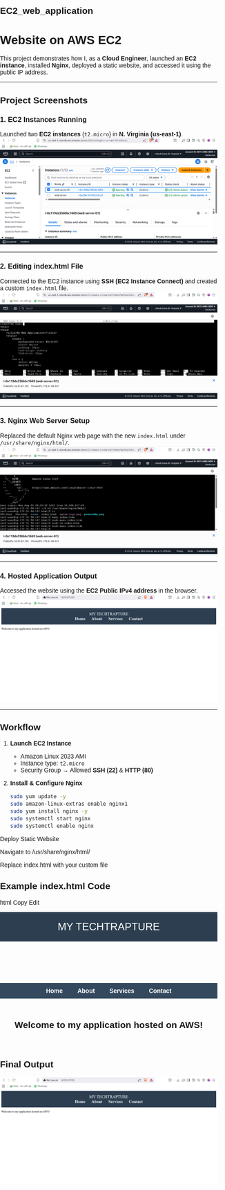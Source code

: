 ## EC2_web_application


#  Website on AWS EC2  

This project demonstrates how I, as a **Cloud Engineer**, launched an **EC2 instance**, installed **Nginx**, deployed a static website, and accessed it using the public IP address.  

---

##  Project Screenshots  

### 1. EC2 Instances Running  
Launched two **EC2 instances** (`t2.micro`) in **N. Virginia (us-east-1)**.  
![EC2 Instances](images/ec2_instance.png)  

---

### 2. Editing index.html File  
Connected to the EC2 instance using **SSH (EC2 Instance Connect)** and created a custom `index.html` file.  
![Editing HTML File](images/index.html_for_web_application.png)  

---

### 3. Nginx Web Server Setup  
Replaced the default Nginx web page with the new `index.html` under `/usr/share/nginx/html/`.  
![Nginx Setup](images/nginx.code.png)  

---

### 4. Hosted Application Output  
Accessed the website using the **EC2 Public IPv4 address** in the browser.  
![Hosted Website](images/Output_web_application.png)  

---

##  Workflow  

1. **Launch EC2 Instance**  
   - Amazon Linux 2023 AMI  
   - Instance type: `t2.micro`  
   - Security Group → Allowed **SSH (22)** & **HTTP (80)**  

2. **Install & Configure Nginx**  
   ```bash
   sudo yum update -y
   sudo amazon-linux-extras enable nginx1
   sudo yum install nginx -y
   sudo systemctl start nginx
   sudo systemctl enable nginx
Deploy Static Website

Navigate to /usr/share/nginx/html/

Replace index.html with your custom file

## Example index.html Code
html
Copy
Edit
<!DOCTYPE html>
<html>
<head>
    <title>MY TECHTRAPTURE</title>
    <style>
        body {
            font-family: Arial, sans-serif;
            margin: 0;
            padding: 0;
        }
        header {
            background-color: #2c3e50;
            color: white;
            padding: 20px;
            text-align: center;
            font-size: 24px;
        }
        nav {
            text-align: center;
            background: #34495e;
            padding: 10px;
        }
        nav a {
            color: white;
            margin: 0 15px;
            text-decoration: none;
            font-weight: bold;
        }
        section {
            padding: 20px;
            text-align: center;
        }
    </style>
</head>
<body>
    <header>
        MY TECHTRAPTURE
    </header>
    <nav>
        <a href="#">Home</a>
        <a href="#">About</a>
        <a href="#">Services</a>
        <a href="#">Contact</a>
    </nav>
    <section>
        <h2>Welcome to my application hosted on AWS!</h2>
    </section>
</body>
</html>

## Final Output 
![Output](images/Output_web_application.png)